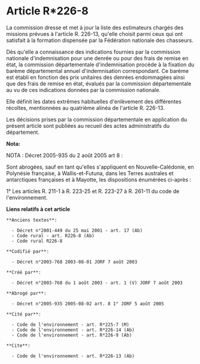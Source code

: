 # Article R*226-8

La commission dresse et met à jour la liste des estimateurs chargés des missions prévues à l'article R. 226-13, qu'elle
choisit parmi ceux qui ont satisfait à la formation dispensée par la Fédération nationale des chasseurs.

Dès qu'elle a connaissance des indications fournies par la commission nationale d'indemnisation pour une denrée ou pour des
frais de remise en état, la commission départementale d'indemnisation procède à la fixation du barème départemental annuel
d'indemnisation correspondant. Ce barème est établi en fonction des prix unitaires des denrées endommagées ainsi que des
frais de remise en état, évalués par la commission départementale au vu de ces indications données par la commission
nationale.

Elle définit les dates extrêmes habituelles d'enlèvement des différentes récoltes, mentionnées au quatrième alinéa de
l'article R. 226-13.

Les décisions prises par la commission départementale en application du présent article sont publiées au recueil des actes
administratifs du département.

**Nota:**

NOTA : Décret 2005-935 du 2 août 2005 art 8 :

Sont abrogées, sauf en tant qu'elles s'appliquent en Nouvelle-Calédonie, en Polynésie française, à Wallis-et-Futuna, dans les
Terres australes et antarctiques françaises et à Mayotte, les dispositions énumérées ci-après :

1° Les articles R. 211-1 à R. 223-25 et R. 223-27 à R. 261-11 du code de l'environnement.

**Liens relatifs à cet article**

	**Anciens textes**:

	  - Décret n°2001-449 du 25 mai 2001 - art. 17 (Ab)
	  - Code rural - art. R226-8 (Ab)
	  - Code rural R226-8

	**Codifié par**:

	  - Décret n°2003-768 2003-08-01 JORF 7 août 2003

	**Créé par**:

	  - Décret n°2003-768 du 1 août 2003 - art. 1 (V) JORF 7 août 2003

	**Abrogé par**:

	  - Décret n°2005-935 2005-08-02 art. 8 1° JORF 5 août 2005

	**Cité par**:

	  - Code de l'environnement - art. R*225-7 (M)
	  - Code de l'environnement - art. R*226-14 (Ab)
	  - Code de l'environnement - art. R*226-9 (Ab)

	**Cite**:

	  - Code de l'environnement - art. R*226-13 (Ab)
